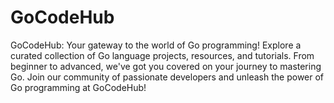 # GoCodeHub
GoCodeHub: Your gateway to the world of Go programming! Explore a curated collection of Go language projects, resources, and tutorials. From beginner to advanced, we've got you covered on your journey to mastering Go. Join our community of passionate developers and unleash the power of Go programming at GoCodeHub!
